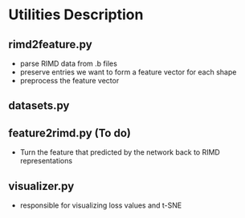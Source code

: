 # Utilities Description

## rimd2feature.py
- parse RIMD data from .b files
- preserve entries we want to form a feature vector for each shape
- preprocess the feature vector

## datasets.py

## feature2rimd.py (To do)
- Turn the feature that predicted by the network back to RIMD representations

## visualizer.py
- responsible for visualizing loss values and t-SNE
